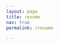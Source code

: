 ```yaml
---
layout: page
title: resume
nav: true
permalink: /resume

---
```

<object data="assets/pdf/Resume.pdf" width="800" height="800" type='application/pdf'/>

